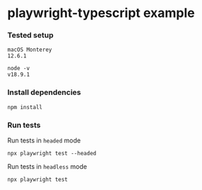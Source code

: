 # playwright-typescript example

### Tested setup

```
macOS Monterey
12.6.1
```
```
node -v
v18.9.1
```

### Install dependencies

```
npm install
```

### Run tests

Run tests in `headed` mode
```
npx playwright test --headed
```

Run tests in `headless` mode
```
npx playwright test
```
